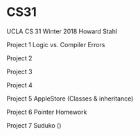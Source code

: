# CS31

UCLA CS 31 Winter 2018 Howard Stahl



Project 1   Logic vs. Compiler Errors

Project 2   

Project 3   

Project 4   

Project 5   AppleStore (Classes & inheritance)

Project 6   Pointer Homework

Project 7   Suduko ()
